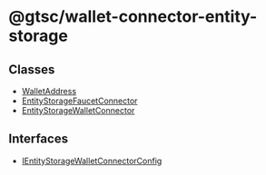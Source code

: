 # @gtsc/wallet-connector-entity-storage

## Classes

- [WalletAddress](classes/WalletAddress.md)
- [EntityStorageFaucetConnector](classes/EntityStorageFaucetConnector.md)
- [EntityStorageWalletConnector](classes/EntityStorageWalletConnector.md)

## Interfaces

- [IEntityStorageWalletConnectorConfig](interfaces/IEntityStorageWalletConnectorConfig.md)
